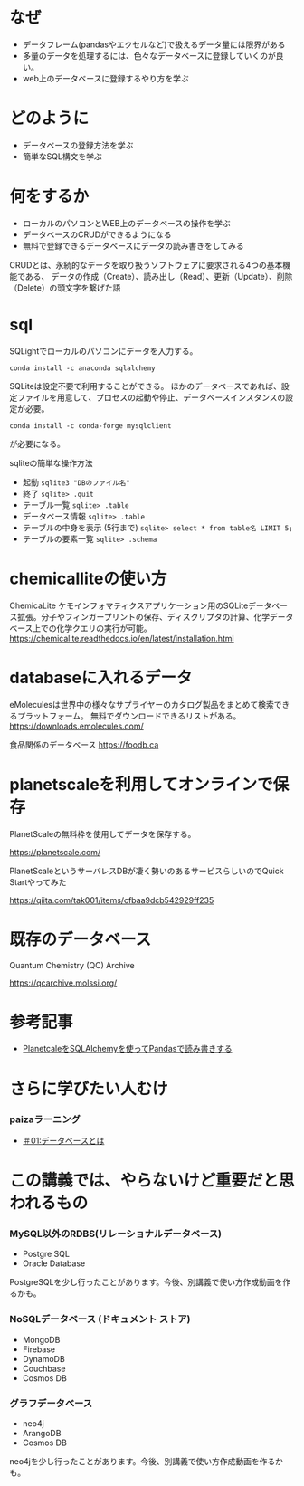 # なぜ
- データフレーム(pandasやエクセルなど)で扱えるデータ量には限界がある
- 多量のデータを処理するには、色々なデータベースに登録していくのが良い。
- web上のデータベースに登録するやり方を学ぶ

# どのように
- データベースの登録方法を学ぶ
- 簡単なSQL構文を学ぶ

# 何をするか
- ローカルのパソコンとWEB上のデータベースの操作を学ぶ
- データベースのCRUDができるようになる
- 無料で登録できるデータベースにデータの読み書きをしてみる

CRUDとは、永続的なデータを取り扱うソフトウェアに要求される4つの基本機能である、
データの作成（Create）、読み出し（Read）、更新（Update）、削除（Delete）の頭文字を繋げた語

# sql
SQLightでローカルのパソコンにデータを入力する。

```
conda install -c anaconda sqlalchemy
```
SQLiteは設定不要で利用することができる。
ほかのデータベースであれば、設定ファイルを用意して、プロセスの起動や停止、データベースインスタンスの設定が必要。

```
conda install -c conda-forge mysqlclient
```
が必要になる。

sqliteの簡単な操作方法

- 起動
`sqlite3 "DBのファイル名"`
- 終了
`sqlite> .quit `
- テーブル一覧
`sqlite> .table`
- データベース情報
`sqlite> .table`
- テーブルの中身を表示 (5行まで)
`sqlite> select * from table名 LIMIT 5;`
- テーブルの要素一覧
`sqlite> .schema`

# chemicalliteの使い方
ChemicaLite
ケモインフォマティクスアプリケーション用のSQLiteデータベース拡張。分子やフィンガープリントの保存、ディスクリプタの計算、化学データベース上での化学クエリの実行が可能。
https://chemicalite.readthedocs.io/en/latest/installation.html

# databaseに入れるデータ
eMoleculesは世界中の様々なサプライヤーのカタログ製品をまとめて検索できるプラットフォーム。
無料でダウンロードできるリストがある。
https://downloads.emolecules.com/

食品関係のデータベース
https://foodb.ca

# planetscaleを利用してオンラインで保存

PlanetScaleの無料枠を使用してデータを保存する。

https://planetscale.com/

PlanetScaleというサーバレスDBが凄く勢いのあるサービスらしいのでQuick Startやってみた

https://qiita.com/tak001/items/cfbaa9dcb542929ff235

# 既存のデータベース
Quantum Chemistry (QC) Archive

https://qcarchive.molssi.org/

# 参考記事
- [PlanetcaleをSQLAlchemyを使ってPandasで読み書きする](https://zenn.dev/sotono/articles/917a165ff6b17e)

# さらに学びたい人むけ
### paizaラーニング
- [＃01:データベースとは ](https://paiza.jp/works/sql/new-primer/sql-new-primer-1/73000)


# この講義では、やらないけど重要だと思われるもの
### MySQL以外のRDBS(リレーショナルデータベース)
- Postgre SQL
- Oracle Database

PostgreSQLを少し行ったことがあります。今後、別講義で使い方作成動画を作るかも。

### NoSQLデータベース (ドキュメント ストア)
- MongoDB
- Firebase
- DynamoDB
- Couchbase
- Cosmos DB


### グラフデータベース
- neo4j
- ArangoDB
- Cosmos DB 

neo4jを少し行ったことがあります。今後、別講義で使い方作成動画を作るかも。

